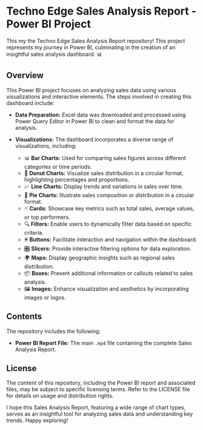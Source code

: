 # Techno Edge Sales Analysis Report - Power BI Project

This my the Techno Edge Sales Analysis Report repository! This project represents my journey in Power BI, culminating in the creation of an insightful sales analysis dashboard. 📊

## Overview

This Power BI project focuses on analyzing sales data using various visualizations and interactive elements. The steps involved in creating this dashboard include:

- **Data Preparation:** Excel data was downloaded and processed using Power Query Editor in Power BI to clean and format the data for analysis.
- **Visualizations:** The dashboard incorporates a diverse range of visualizations, including:

  - 📊 **Bar Charts:** Used for comparing sales figures across different categories or time periods.
  - 🍩 **Donut Charts:** Visualize sales distribution in a circular format, highlighting percentages and proportions.
  - 📈 **Line Charts:** Display trends and variations in sales over time.
  - 🥧 **Pie Charts:** Illustrate sales composition or distribution in a circular format.
  - 🃏 **Cards:** Showcase key metrics such as total sales, average values, or top performers.
  - 🔍 **Filters:** Enable users to dynamically filter data based on specific criteria.
  - 🖲️ **Buttons:** Facilitate interaction and navigation within the dashboard.
  - 🎛️ **Slicers:** Provide interactive filtering options for data exploration.
  - 🌍 **Maps:** Display geographic insights such as regional sales distribution.
  - 📦 **Boxes:** Present additional information or callouts related to sales analysis.
  - 🖼️ **Images:** Enhance visualization and aesthetics by incorporating images or logos.

## Contents

The repository includes the following:
- **Power BI Report File:** The main `.mp4` file containing the complete Sales Analysis Report.


## License

The content of this repository, including the Power BI report and associated files, may be subject to specific licensing terms. Refer to the LICENSE file for details on usage and distribution rights.

I hope this Sales Analysis Report, featuring a wide range of chart types, serves as an insightful tool for analyzing sales data and understanding key trends. Happy exploring! 
